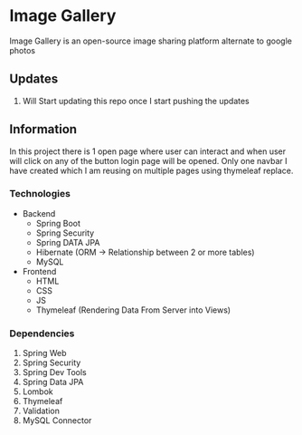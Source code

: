 # Image Gallery

Image Gallery is an open-source image sharing platform alternate to google photos

## Updates

1. Will Start updating this repo once I start pushing the updates

## Information

In this project there is 1 open page where user can interact and when user will click on any of the button login page will be opened.
Only one navbar I have created which I am reusing on multiple pages using thymeleaf replace.

### Technologies

- Backend
  - Spring Boot
  - Spring Security
  - Spring DATA JPA
  - Hibernate (ORM -> Relationship between 2 or more tables)
  - MySQL
- Frontend
  - HTML
  - CSS
  - JS
  - Thymeleaf (Rendering Data From Server into Views)

### Dependencies

1. Spring Web
2. Spring Security
3. Spring Dev Tools
4. Spring Data JPA
5. Lombok
6. Thymeleaf
7. Validation
8. MySQL Connector
